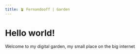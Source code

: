 ```yaml
---
title: 🪴 Fernandooff | Garden
---
```


# Hello world!

Welcome to my digital garden, my small place on the big internet




